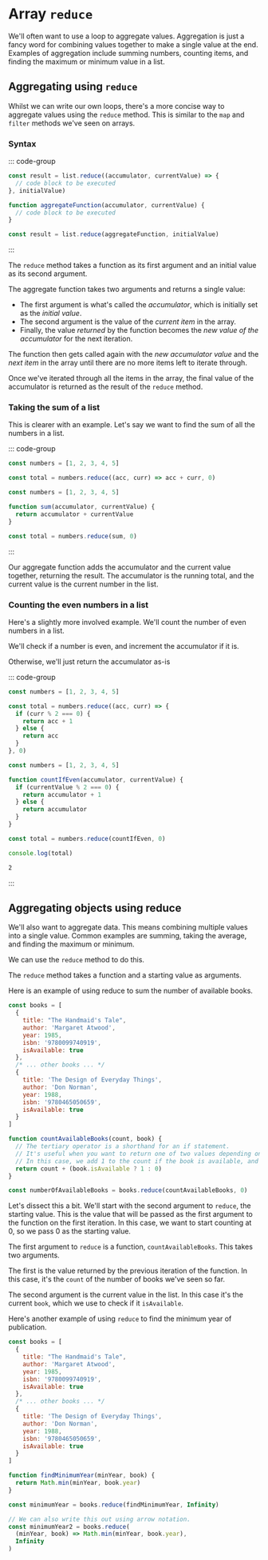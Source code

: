 # Array `reduce`

We'll often want to use a loop to aggregate values. Aggregation is just a fancy
word for combining values together to make a single value at the end. Examples
of aggregation include summing numbers, counting items, and finding the maximum
or minimum value in a list.

## Aggregating using `reduce`

Whilst we can write our own loops, there's a more concise way to aggregate
values using the `reduce` method. This is similar to the `map` and `filter`
methods we've seen on arrays.

### Syntax

::: code-group

```js [Arrow function]
const result = list.reduce((accumulator, currentValue) => {
  // code block to be executed
}, initialValue)
```

```js [Named function]
function aggregateFunction(accumulator, currentValue) {
  // code block to be executed
}

const result = list.reduce(aggregateFunction, initialValue)
```

:::

The `reduce` method takes a function as its first argument and an initial value
as its second argument.

The aggregate function takes two arguments and returns a single value:

- The first argument is what's called the _accumulator_, which is initially set
  as the _initial value_.
- The second argument is the value of the _current item_ in the array.
- Finally, the value _returned_ by the function becomes the _new value of the
  accumulator_ for the next iteration.

The function then gets called again with the _new accumulator value_ and the
_next item_ in the array until there are no more items left to iterate through.

Once we've iterated through all the items in the array, the final value of the
accumulator is returned as the result of the `reduce` method.

### Taking the sum of a list

This is clearer with an example. Let's say we want to find the sum of all the
numbers in a list.

::: code-group

```js [Arrow function]
const numbers = [1, 2, 3, 4, 5]

const total = numbers.reduce((acc, curr) => acc + curr, 0)
```

```js [Named function]
const numbers = [1, 2, 3, 4, 5]

function sum(accumulator, currentValue) {
  return accumulator + currentValue
}

const total = numbers.reduce(sum, 0)
```

:::

Our aggregate function adds the accumulator and the current value together,
returning the result. The accumulator is the running total, and the current
value is the current number in the list.

### Counting the even numbers in a list

Here's a slightly more involved example. We'll count the number of even numbers
in a list.

We'll check if a number is even, and increment the accumulator if it is.

Otherwise, we'll just return the accumulator as-is

::: code-group

```js [Arrow function]
const numbers = [1, 2, 3, 4, 5]

const total = numbers.reduce((acc, curr) => {
  if (curr % 2 === 0) {
    return acc + 1
  } else {
    return acc
  }
}, 0)
```

```js [Named function]
const numbers = [1, 2, 3, 4, 5]

function countIfEven(accumulator, currentValue) {
  if (currentValue % 2 === 0) {
    return accumulator + 1
  } else {
    return accumulator
  }
}

const total = numbers.reduce(countIfEven, 0)

console.log(total)
```

```txt [Output]
2
```

:::

## Aggregating objects using reduce

We'll also want to aggregate data. This means combining multiple values into a
single value. Common examples are summing, taking the average, and finding the
maximum or minimum.

We can use the `reduce` method to do this.

The `reduce` method takes a function and a starting value as arguments.

Here is an example of using reduce to sum the number of available books.

```js
const books = [
  {
    title: "The Handmaid's Tale",
    author: 'Margaret Atwood',
    year: 1985,
    isbn: '9780099740919',
    isAvailable: true
  },
  /* ... other books ... */
  {
    title: 'The Design of Everyday Things',
    author: 'Don Norman',
    year: 1988,
    isbn: '9780465050659',
    isAvailable: true
  }
]

function countAvailableBooks(count, book) {
  // The tertiary operator is a shorthand for an if statement.
  // It's useful when you want to return one of two values depending on a condition.
  // In this case, we add 1 to the count if the book is available, and add 0 otherwise.
  return count + (book.isAvailable ? 1 : 0)
}

const numberOfAvailableBooks = books.reduce(countAvailableBooks, 0)
```

Let's dissect this a bit. We'll start with the second argument to `reduce`, the
starting value. This is the value that will be passed as the first argument to
the function on the first iteration. In this case, we want to start counting at
0, so we pass 0 as the starting value.

The first argument to `reduce` is a function, `countAvailableBooks`. This takes
two arguments.

The first is the value returned by the previous iteration of the function. In
this case, it's the `count` of the number of books we've seen so far.

The second argument is the current value in the list. In this case it's the
current `book`, which we use to check if it `isAvailable`.

Here's another example of using `reduce` to find the minimum year of
publication.

```js
const books = [
  {
    title: "The Handmaid's Tale",
    author: 'Margaret Atwood',
    year: 1985,
    isbn: '9780099740919',
    isAvailable: true
  },
  /* ... other books ... */
  {
    title: 'The Design of Everyday Things',
    author: 'Don Norman',
    year: 1988,
    isbn: '9780465050659',
    isAvailable: true
  }
]

function findMinimumYear(minYear, book) {
  return Math.min(minYear, book.year)
}

const minimumYear = books.reduce(findMinimumYear, Infinity)

// We can also write this out using arrow notation.
const minimumYear2 = books.reduce(
  (minYear, book) => Math.min(minYear, book.year),
  Infinity
)
```
